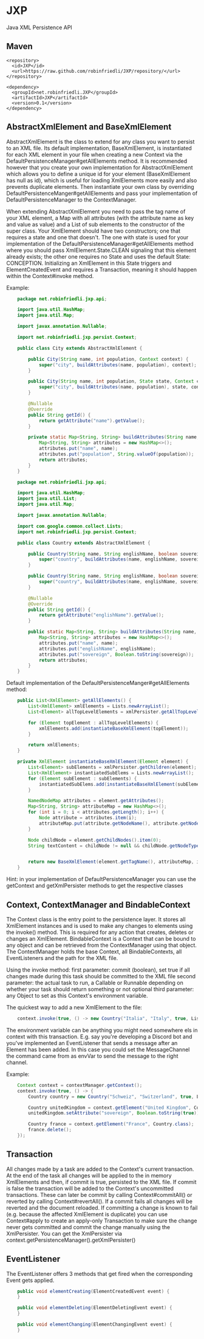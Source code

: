# JXP
Java XML Persistence API

## Maven

    <repository>
      <id>JXP</id>
      <url>https://raw.github.com/robinfriedli/JXP/repository/</url>
    </repository>

    <dependency>
      <groupId>net.robinfriedli.JXP</groupId>
      <artifactId>JXP</artifactId>
      <version>0.1</version>
    </dependency>

## AbstractXmlElement and BaseXmlElement

AbstractXmlElement is the class to extend for any class you want to persist to an XML file. Its default implementation,
BaseXmlElement, is instantiated for each XML element in your file when creating a new Context via the
DefaultPersistenceManager#getAllElements method. It is recommended however that you create your own implementation for
AbstractXmlElement which allows you to define a unique id for your element (BaseXmlElement has null as id), which is
useful for loading XmlElements more easily and also prevents duplicate elements. Then instantiate your own class by
overriding DefaultPersistenceManger#getAllElements and pass your implementation of DefaultPersistenceManager to the
ContextManager.

When extending AbstractXmlElement you need to pass the tag name of your XML element, a Map with all attributes
(with the attribute name as key and value as value) and a List of sub elements to the constructor of the super class.
Your XmlElement should have two constructors; one that requires a state and one that doesn't. The one with state is used
for your implementation of the DefaultPersistenceManager#getAllElements method where you should pass XmlElement.State.CLEAN
signaling that this element already exists; the other one requires no State and uses the default State: CONCEPTION.
Initializing an XmlElement in this State triggers and ElementCreatedEvent and requires a Transaction, meaning it should
happen within the Context#invoke method.

Example:
```java
    package net.robinfriedli.jxp.api;

    import java.util.HashMap;
    import java.util.Map;

    import javax.annotation.Nullable;

    import net.robinfriedli.jxp.persist.Context;

    public class City extends AbstractXmlElement {

        public City(String name, int population, Context context) {
            super("city", buildAttributes(name, population), context);
        }

        public City(String name, int population, State state, Context context) {
            super("city", buildAttributes(name, population), state, context);
        }

        @Nullable
        @Override
        public String getId() {
            return getAttribute("name").getValue();
        }

        private static Map<String, String> buildAttributes(String name, int population) {
            Map<String, String> attributes = new HashMap<>();
            attributes.put("name", name);
            attributes.put("population", String.valueOf(population));
            return attributes;
        }
    }

    package net.robinfriedli.jxp.api;

    import java.util.HashMap;
    import java.util.List;
    import java.util.Map;

    import javax.annotation.Nullable;

    import com.google.common.collect.Lists;
    import net.robinfriedli.jxp.persist.Context;

    public class Country extends AbstractXmlElement {

        public Country(String name, String englishName, boolean sovereign, List<City> cities, Context context) {
            super("country", buildAttributes(name, englishName, sovereign), Lists.newArrayList(cities), context);
        }

        public Country(String name, String englishName, boolean sovereign, List<City> cities, State state, Context context) {
            super("country", buildAttributes(name, englishName, sovereign), Lists.newArrayList(cities), state, context);
        }

        @Nullable
        @Override
        public String getId() {
            return getAttribute("englishName").getValue();
        }

        public static Map<String, String> buildAttributes(String name, String englishName, boolean sovereign) {
            Map<String, String> attributes = new HashMap<>();
            attributes.put("name", name);
            attributes.put("englishName", englishName);
            attributes.put("sovereign", Boolean.toString(sovereign));
            return attributes;
        }
    }
```
Default implementation of the DefaultPersistenceManger#getAllElements method:
```java
    public List<XmlElement> getAllElements() {
        List<XmlElement> xmlElements = Lists.newArrayList();
        List<Element> allTopLevelElements = xmlPersister.getAllTopLevelElements();

        for (Element topElement : allTopLevelElements) {
            xmlElements.add(instantiateBaseXmlElement(topElement));
        }

        return xmlElements;
    }

    private XmlElement instantiateBaseXmlElement(Element element) {
        List<Element> subElements = xmlPersister.getChildren(element);
        List<XmlElement> instantiatedSubElems = Lists.newArrayList();
        for (Element subElement : subElements) {
            instantiatedSubElems.add(instantiateBaseXmlElement(subElement));
        }

        NamedNodeMap attributes = element.getAttributes();
        Map<String, String> attributeMap = new HashMap<>();
        for (int i = 0; i < attributes.getLength(); i++) {
            Node attribute = attributes.item(i);
            attributeMap.put(attribute.getNodeName(), attribute.getNodeValue());
        }

        Node childNode = element.getChildNodes().item(0);
        String textContent = childNode != null && childNode.getNodeType() == Node.TEXT_NODE && !childNode.getTextContent().trim().equals("") ? childNode.getTextContent() : "";


        return new BaseXmlElement(element.getTagName(), attributeMap, instantiatedSubElems, textContent, XmlElement.State.CLEAN, context);
    }
```
Hint: in your implementation of DefaultPersistenceManager you can use the getContext and getXmlPersister methods to get the
respective classes

## Context, ContextManager and BindableContext

The Context class is the entry point to the persistence layer. It stores all XmlElement instances and is used to make any
changes to elements using the invoke() method. This is required for any action that creates, deletes or changes an XmlElement.
BindableContext is a Context that can be bound to any object and can be retrieved from the ContextManager using that object.
The ContextManager holds the base Context, all BindableContexts, all EventListeners and the path for the XML file.

Using the invoke method:
first parameter: commit (boolean), set true if all changes made during this task should be committed to the XML file
second parameter: the actual task to run, a Callable or Runnable depending on whether your task should return something or not
optional third parameter: any Object to set as this Context's environment variable.

The quickest way to add a new XmlElement to the file:
```java
    context.invoke(true, () -> new Country("Italia", "Italy", true, Lists.newArrayList(rome, florence, venice), context));
```
The environment variable can be anything you might need somewhere els in context with this transaction.
E.g. say you're developing a Discord bot and you've implemented an EventListener that sends a message
after an Element has been added. In this case you could set the MessageChannel the command came from as envVar
to send the message to the right channel.

Example:
```java
    Context context = contextManager.getContext();
    context.invoke(true, () -> {
        Country country = new Country("Schweiz", "Switzerland", true, Lists.newArrayList(this), context);

        Country unitedKingdom = context.getElement("United Kingdom", Country.class);
        unitedKingdom.setAttribute("sovereign", Boolean.toString(true));

        Country france = context.getElement("France", Country.class);
        france.delete();
    });
```
## Transaction

All changes made by a task are added to the Context's current transaction. At the end of the task all changes will be applied
to the in memory XmlElements and then, if commit is true, persisted to the XML file. If commit is false the transaction
will be added to the Context's uncommitted transactions. These can later be commit by calling Context#commitAll() or reverted
by calling Context#revertAll(). If a commit fails all changes will be reverted and the document reloaded. If committing
a change is known to fail (e.g. because the affected XmlElement is duplicate) you can use Context#apply to create an
apply-only Transaction to make sure the change never gets committed and commit the change manually using the XmlPersister.
You can get the XmlPersister via context.getPersistenceManager().getXmlPersister()

## EventListener

The EventListener offers 3 methods that get fired when the corresponding Event gets applied.
```java
    public void elementCreating(ElementCreatedEvent event) {
    }

    public void elementDeleting(ElementDeletingEvent event) {
    }

    public void elementChanging(ElementChangingEvent event) {
    }
```